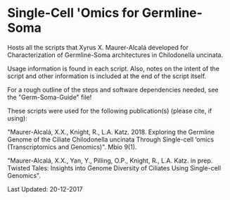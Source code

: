 # Single-Cell 'Omics for Germline-Soma

Hosts all the scripts that Xyrus X. Maurer-Alcalá developed for Characterization of Germline-Soma architectures in Chilodonella uncinata. 

Usage information is found in each script. Also, notes on the intent of the script and other information is included at the end of the script itself.

For a rough outline of the steps and software dependencies needed, see the "Germ-Soma-Guide" file!

These scripts were used for the following publication(s) (please cite, if using):

"Maurer-Alcalá, X.X., Knight, R., L.A. Katz. 2018. Exploring the Germline Genome of the Ciliate Chilodonella uncinata Through Single-cell ‘omics (Transcriptomics and Genomics)". Mbio 9(1).

"Maurer-Alcalá, X.X., Yan, Y., Pilling, O.P., Knight, R., L.A. Katz. in prep. Twisted Tales: Insights into Genome Diversity of Ciliates Using Single-cell Genomics".

Last Updated: 20-12-2017
